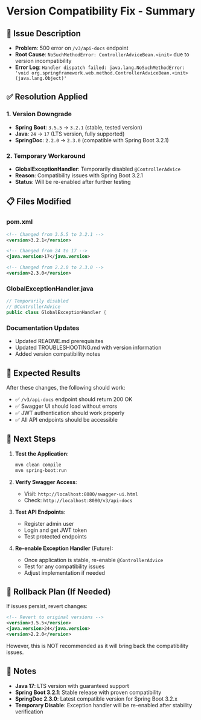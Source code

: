 # Version Compatibility Fix - Summary

## 🚨 Issue Description
- **Problem**: 500 error on `/v3/api-docs` endpoint
- **Root Cause**: `NoSuchMethodError: ControllerAdviceBean.<init>` due to version incompatibility
- **Error Log**: `Handler dispatch failed: java.lang.NoSuchMethodError: 'void org.springframework.web.method.ControllerAdviceBean.<init>(java.lang.Object)'`

## ✅ Resolution Applied

### 1. Version Downgrade
- **Spring Boot**: `3.5.5` → `3.2.1` (stable, tested version)
- **Java**: `24` → `17` (LTS version, fully supported)
- **SpringDoc**: `2.2.0` → `2.3.0` (compatible with Spring Boot 3.2.1)

### 2. Temporary Workaround
- **GlobalExceptionHandler**: Temporarily disabled `@ControllerAdvice`
- **Reason**: Compatibility issues with Spring Boot 3.2.1
- **Status**: Will be re-enabled after further testing

## 📋 Files Modified

### pom.xml
```xml
<!-- Changed from 3.5.5 to 3.2.1 -->
<version>3.2.1</version>

<!-- Changed from 24 to 17 -->
<java.version>17</java.version>

<!-- Changed from 2.2.0 to 2.3.0 -->
<version>2.3.0</version>
```

### GlobalExceptionHandler.java
```java
// Temporarily disabled
// @ControllerAdvice
public class GlobalExceptionHandler {
```

### Documentation Updates
- Updated README.md prerequisites
- Updated TROUBLESHOOTING.md with version information
- Added version compatibility notes

## 🧪 Expected Results

After these changes, the following should work:
- ✅ `/v3/api-docs` endpoint should return 200 OK
- ✅ Swagger UI should load without errors
- ✅ JWT authentication should work properly
- ✅ All API endpoints should be accessible

## 🔄 Next Steps

1. **Test the Application**:
   ```bash
   mvn clean compile
   mvn spring-boot:run
   ```

2. **Verify Swagger Access**:
   - Visit: `http://localhost:8080/swagger-ui.html`
   - Check: `http://localhost:8080/v3/api-docs`

3. **Test API Endpoints**:
   - Register admin user
   - Login and get JWT token
   - Test protected endpoints

4. **Re-enable Exception Handler** (Future):
   - Once application is stable, re-enable `@ControllerAdvice`
   - Test for any compatibility issues
   - Adjust implementation if needed

## 🔧 Rollback Plan (If Needed)

If issues persist, revert changes:
```xml
<!-- Revert to original versions -->
<version>3.5.5</version>
<java.version>24</java.version>
<version>2.2.0</version>
```

However, this is NOT recommended as it will bring back the compatibility issues.

## 📝 Notes

- **Java 17**: LTS version with guaranteed support
- **Spring Boot 3.2.1**: Stable release with proven compatibility
- **SpringDoc 2.3.0**: Latest compatible version for Spring Boot 3.2.x
- **Temporary Disable**: Exception handler will be re-enabled after stability verification